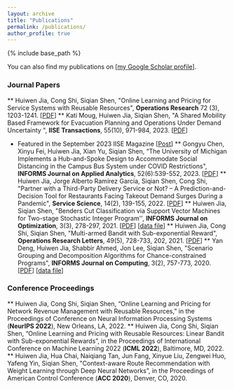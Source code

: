 ```yaml
---
layout: archive
title: "Publications"
permalink: /publications/
author_profile: true
---
```


{% include base_path %}

You can also find my publications on [[my Google Scholar profile](https://scholar.google.com/citations?user=0SkFI4MAAAAJ&hl=en)]. 

### Journal Papers
** Huiwen Jia, Cong Shi, Siqian Shen, "Online Learning and Pricing for Service Systems with Reusable Resources", **Operations Research** 72 (3), 1203-1241. [[PDF](https://papers.ssrn.com/sol3/papers.cfm?abstract_id=3755902)]
** Kati Moug, Huiwen Jia, Siqian Shen, "A Shared Mobility Based Framework for Evacuation Planning and Operations Under Demand Uncertainty ", **IISE Transactions**, 55(10), 971-984, 2023. [[PDF](https://optimization-online.org/2020/08/7963/)]
  *  Featured in the September 2023 IISE Magazine [[Post](https://www.linkedin.com/posts/iise-transactions-120536213_2023-09-activity-7102292764909850625-xGYZ/?utm_source=share&utm_medium=member_desktop)]
** Gongyu Chen, Xinyu Fei, Huiwen Jia, Xian Yu, Siqian Shen, “The University of Michigan Implements a Hub-and-Spoke Design to Accommodate Social Distancing in the Campus Bus System under COVID Restrictions", **INFORMS Journal on Applied Analytics**, 52(6):539-552, 2023. [[PDF](https://arxiv.org/abs/2010.10630)] 
** Huiwen Jia, Jorge Alberto Ramírez García, Siqian Shen, Cong Shi, "Partner with a Third-Party Delivery Service or Not? – A Prediction-and-Decision Tool for Restaurants Facing Takeout Demand Surges During a Pandemic", **Service Science**, 14(2), 139-155, 2022. [[PDF](https://papers.ssrn.com/sol3/papers.cfm?abstract_id=3734018)]
** Huiwen Jia, Siqian Shen, "Benders Cut Classification via Support Vector Machines for Two-stage Stochastic Integer Program'',  **INFORMS Journal on Optimization**, 3(3), 278-297, 2021. [[PDF](https://pubsonline.informs.org/doi/10.1287/ijoo.2019.0050)] [[data file](https://www.google.com/url?q=http%3A%2F%2Fwww-personal.umich.edu%2F~siqian%2Fdocs%2FBenders_SVM_LearnBD_Data_Code.zip&sa=D)]
** Huiwen Jia, Cong Shi, Siqian Shen, "Multi-armed Bandit with Sub-exponential Reward", **Operations Research Letters**, 49(5), 728-733, 202, 2021. [[PDF](https://doi.org/10.1016/j.orl.2021.08.004)]
** Yan Deng, Huiwen Jia, Shabbir Ahmed, Jon Lee, Siqian Shen, "Scenario Grouping and Decomposition Algorithms for Chance-constrained Programs", **INFORMS Journal on Computing**, 3(2), 757-773, 2020. [[PDF](https://pubsonline.informs.org/doi/10.1287/ijoc.2020.0970)] [[data file](http://www-personal.umich.edu/~siqian/docs/scen_decom_data_source_code.zip)]

### Conference Proceedings
** Huiwen Jia, Cong Shi, Siqian Shen, “Online Learning and Pricing for Network Revenue Management with Reusable Resources,” in the Proceedings of Conference on Neural Information Processing Systems (**NeurIPS 2022**), New Orleans, LA, 2022.
** Huiwen Jia, Cong Shi, Siqian Shen, “Online Learning and Pricing with Reusable Resources: Linear Bandit with Sub-exponential Rewards”, in the Proceedings of International Conference on Machine Learning 2022 (**ICML 2022**), Baltimore, MD, 2022.
** Huiwen Jia, Hua Chai, Naiqiang Tan, Jun Fang, Xinyue Liu, Zengwei Huo, Yafeng Yin, Siqian Shen, "Context-aware Route Recommendation with Weight Learning through Deep Neural Networks”, in the Proceedings of American Control Conference (**ACC 2020**), Denver, CO, 2020.
